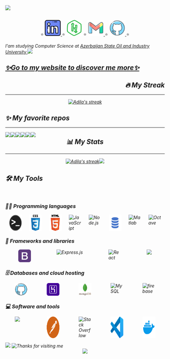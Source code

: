 
<div style="display:flex; justify-content:center;">
<img align="center" width="100%" src="https://readme-typing-svg.herokuapp.com/?lines=Hey,+👋+I'm+Adila;I+am+Web+Developer" />
</div>


<p align="center">
<br/>⭐
<a href="https://www.linkedin.com/in/adila-b/">
  <img alt="=Adila's LinkdeIN" width="50px" src="./images/linkedin.png"/>
</a>⭐
<a href="https://www.hackerrank.com/adilababayeva13?hr_r=1" target="_blank">
<img src="./images/hackerrank.png" width="50px" ;></img></a>
</a>⭐
<a href="mailto:adilababayeva13@gmail.com">
  <img alt="Adila's Email" width="50px" src="./images/gmail.png" />
</a>⭐
<a href="https://github.com/adilababayeva13">
  <img alt="Adila's GitHub" width="50px" src="./images/github.png" />
</a>⭐
</p>


<div>
<p><em>I'am studying Computer Science at <a href="http://asoiu.edu.az/en">Azerbaijan State Oil and Industry University </a><img src="https://media.giphy.com/media/fYSnHlufseco8Fh93Z/giphy.gif" width="30">


<h2><a href="https://adilababayeva13.github.io/portfolio/">✨Go to my website to discover me more✨</a></h2>
</div>
 
 <h2 align="right" >🔥 My Streak</h2>
<hr/>

<p align="center">
  <a href="https://github.com/adilababayeva13">
    <img title="🔥 Get streak stats for your profile at git.io/streak-stats" alt="Adila's streak" src="http://github-readme-streak-stats.herokuapp.com?user=adilababayeva13&theme=blux&date_format=j%20M%5B%20Y%5D"/>
  </a>
</p>

 <h2 align="left" >✨ My favorite repos</h2>
<hr/>
<div align="center">
<img style="float:left;" src="https://github-readme-stats.vercel.app/api/pin/?username=adilababayeva13&repo=P-errMon&theme=cobalt2" />

<img style="float:left;" src="https://github-readme-stats.vercel.app/api/pin/?username=adilababayeva13&repo=twitter&theme=swift"/>

<img style="float:left;" src="https://github-readme-stats.vercel.app/api/pin/?username=adilababayeva13&repo=RSP.online&theme=swift"/>

<img style="float:left;" src="https://github-readme-stats.vercel.app/api/pin/?username=adilababayeva13&repo=liri-node-app&theme=cobalt2"/>

<img style="float:left;" src="https://github-readme-stats.vercel.app/api/pin/?username=adilababayeva13&repo=Hangman.Reactjs&theme=cobalt2"/>

<img style="float:left;" src="https://github-readme-stats.vercel.app/api/pin/?username=adilababayeva13&repo=GNU-Octave&theme=swift"/>
</div>

 <h2 style="clear:both;" align="center" >📊 My Stats</h2>
<hr/>
<div style="display:flex; justify-content:center;align-items:center;">
  <a href="https://github.com/adilababayeva13">
    <img title="🔥 Get streak stats for your profile at git.io/streak-stats" alt="Adila's streak" src="https://github-readme-stats.vercel.app/api?username=adilababayeva13&theme=yeblu"/>
  </a>

  <a href="https://github.com/adilababayeva13">
<img src="https://github-readme-stats.vercel.app/api/top-langs/?username=adilababayeva13&layout=compact&theme=yeblu"/>
  </a>
</div>




## 🛠️ My Tools
<br/>

### 👨‍💻 Programming languages

<p style="display:flex;justify-content:space-around;">
   <img alt="Bash" width="40px" src="https://raw.githubusercontent.com/github/explore/80688e429a7d4ef2fca1e82350fe8e3517d3494d/topics/terminal/terminal.png" >
    <img alt="CSS" width="40px" src="https://raw.githubusercontent.com/github/explore/80688e429a7d4ef2fca1e82350fe8e3517d3494d/topics/css/css.png">
    <img alt="HTML"  width="40px" src="https://raw.githubusercontent.com/github/explore/80688e429a7d4ef2fca1e82350fe8e3517d3494d/topics/html/html.png">
<img alt="JavaScript" width="40px"  src="https://raw.githubusercontent.com/rahul-jha98/github_readme_icons/main/language_and_tools/square/javascript/javascript.svg"> 
<img  alt="Node.js" width="40px" src="https://raw.githubusercontent.com/rahul-jha98/github_readme_icons/main/language_and_tools/square/node/node.svg">
    <img alt="SQL"width="40px" src="https://raw.githubusercontent.com/github/explore/80688e429a7d4ef2fca1e82350fe8e3517d3494d/topics/sql/sql.png">
   <img alt="Matlab"width="40px" src="https://icons.iconarchive.com/icons/alecive/flatwoken/512/Apps-Matlab-icon.png">
    <img alt="Octave"width="40px" src="https://icons.iconarchive.com/icons/papirus-team/papirus-apps/512/octave-icon.png">
</p>

### 🧰 Frameworks and libraries

<p style="display:flex;justify-content:space-around;">
   <img width="40px" alt="Bootstrap" src="./images/b.png">
   <img alt="Express.js" height="40px" src="https://img.shields.io/badge/Express.js-404d59.svg?logo=express&logoColor=white">
 <img align="left" alt="React" width ="40px" src="https://raw.githubusercontent.com/rahul-jha98/github_readme_icons/main/language_and_tools/square/react/react.svg">
 <img src="https://img.icons8.com/ios-filled/50/000000/jquery.png"/></a>
</p>

### 🗄️ Databases and cloud hosting

<p style="display:flex;justify-content:space-around;">
   <img alt="GitHub Pages"width="40px" src="./images/github.png">
   <img alt="Heroku" width="40px" src="./images/heroku.png">
   <img alt="MongoDB" width="40px" src="https://raw.githubusercontent.com/devicons/devicon/master/icons/mongodb/mongodb-original-wordmark.svg">
   <img alt="MySQL" width="40px" src="https://img.icons8.com/fluent/50/000000/mysql-logo.png">
 <img align="left" width="40px" src="https://raw.githubusercontent.com/rahul-jha98/github_readme_icons/main/language_and_tools/square/firebase/firebase.svg" alt="firebase" /> 
</p>

### 💻 Software and tools

<p style="display:flex;justify-content:space-around;">
  <img width="40px" src="https://raw.githubusercontent.com/rahul-jha98/github_readme_icons/main/language_and_tools/square/git-scm/git-scm.svg"/>
  <img alt="Postman" width="40px" src="./images/post.png">
  <img alt="Stack Overflow" width="40px" src="https://icons.iconarchive.com/icons/limav/flat-gradient-social/512/Stackoverflow-icon.png">
  <img width="40px" alt="Visual Studio Code" src="https://raw.githubusercontent.com/github/explore/80688e429a7d4ef2fca1e82350fe8e3517d3494d/topics/visual-studio-code/visual-studio-code.png">
  <img alt="Docker" width="40px" src="./images/docker.png">
</p>


<img src="https://activity-graph.herokuapp.com/graph?username=adilababayeva13&theme=react-dark"/>

<img height="120" alt="Thanks for visiting me" width="100%" src="https://raw.githubusercontent.com/BrunnerLivio/brunnerlivio/master/images/marquee.svg" />

<div align="center">
<img  src="https://profile-counter.glitch.me/{adilababayeva13}/count.svg"/>
</div>
